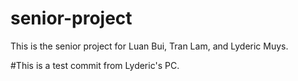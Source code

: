 # senior-project

This is the senior project for Luan Bui, Tran Lam, and Lyderic Muys.

#This is a test commit from Lyderic's PC.
